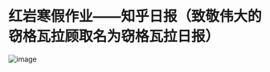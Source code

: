 # 红岩寒假作业——知乎日报（致敬伟大的窃格瓦拉顾取名为窃格瓦拉日报）
![image](https://github.com/Zhuzzzzzzx/MyZhihuDairy/raw/master/Zhihu.gif)
